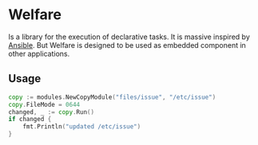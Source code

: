 # Welfare

Is a library for the execution of declarative tasks. 
It is massive inspired by [Ansible](https://www.ansible.com/).
But Welfare is designed to be used as embedded component in other applications.

## Usage

```go
copy := modules.NewCopyModule("files/issue", "/etc/issue")
copy.FileMode = 0644
changed, _ := copy.Run()
if changed {
    fmt.Println("updated /etc/issue")
}
```